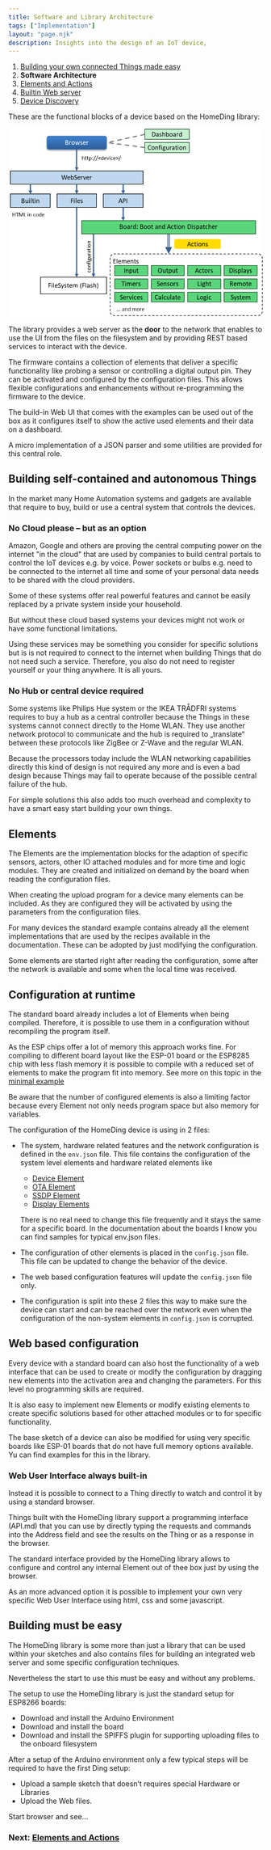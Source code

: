 ```yaml
---
title: Software and Library Architecture
tags: ["Implementation"]
layout: "page.njk"
description: Insights into the design of an IoT device,
---
```


1. [Building your own connected Things made easy](/concepts/paper01.md)
2. **Software Architecture**
3. [Elements and Actions](/concepts/paper03.md)
4. [Builtin Web server](/concepts/paper04.md)
5. [Device Discovery](/concepts/paper05.md)

These are the functional blocks of a device based on the HomeDing library:

![Internal software architecture blocks](/concepts/architectureblocks.png "w600")

The library provides a web server
as the **door** to the network that enables to use the UI from the files on the filesystem and by providing REST based services to interact with the device.

The firmware contains a collection of elements that deliver a specific functionality like probing a sensor or controlling a digital output pin. They can be
activated and configured by the configuration files. This allows flexible configurations and enhancements without re-programming the firmware to the device.

The build-in Web UI that comes with the examples can be used out of the box as it configures itself to show the active used elements and their data on a dashboard.

A micro implementation of a JSON parser and some utilities are provided for this central role.


## Building self-contained and autonomous Things

In the market many Home Automation systems and gadgets are available
that require to buy, build or use a central system that controls the devices.


### No Cloud please – but as an option

Amazon, Google and others are proving the central computing power on the internet "in the cloud" that are used by companies to build central portals to control the IoT devices e.g. by voice.
Power sockets or bulbs e.g. need to be connected to the internet all time and some of your personal data needs to be shared with the cloud providers.

Some of these systems offer real powerful features and cannot be easily replaced by a private system inside your household.

But without these cloud based systems your devices might not work or have some functional limitations.

Using these services may be something you consider for specific solutions but is is not required to connect to the internet when building Things that do not need such a service.
Therefore, you also do not need to register yourself or your thing anywhere. It is all yours.


### No Hub or central device required

Some systems like Philips Hue system or the IKEA TRÅDFRI systems requires to buy a hub as a central controller because the Things in these systems cannot connect directly to the Home WLAN. They use another network protocol to communicate and the hub is required to „translate“ between these protocols like ZigBee or Z-Wave and the regular WLAN.

Because the processors today include the WLAN networking capabilities directly this kind of design is not required any more and is even a bad design because Things may fail to operate because of the possible central failure of the hub.

For simple solutions this also adds too much overhead and complexity to have a smart easy start building your own things.


## Elements

The Elements are the implementation blocks for the adaption of specific sensors, actors, other IO attached modules and for more time and logic modules. They are created and initialized on demand by the board when reading the configuration files.

When creating the upload program for a device many elements can be included. As they are configured they will be activated by using the parameters from the configuration files.

For many devices the standard example contains already all the element implementations that are used by the recipes available in the documentation. These can be adopted by just modifying the configuration.

Some elements are started right after reading the configuration, some after the network is available and some when the local time was received.


## Configuration at runtime

The standard board already includes a lot of Elements when being compiled. Therefore, it is possible to use them in a configuration without recompiling the program itself.

As the ESP chips offer a lot of memory this approach works fine. For compiling to different board layout like the ESP-01 board or the ESP8285 chip with less flash memory it is possible to compile with a reduced set of elements to make the program fit into memory. See more on this topic in the [minimal example](/examples/minimal.md)

Be aware that the number of configured elements is also a limiting factor because every Element not only needs program space but also memory for variables.

The configuration of the HomeDing device is using in 2 files:

* The system, hardware related features and the network configuration is defined in the `env.json` file. This file contains the configuration of the system level elements and hardware related elements like
  * [Device Element](/elements/device.md)
  * [OTA Element](/elements/ota.md)
  * [SSDP Element](/elements/ssdp.md)
  * [Display Elements](/elements/display/index.md)

  There is no real need to change this file frequently and it stays the same for a specific board. In the documentation about the boards I know you can find samples for typical env.json files.

* The configuration of other elements is placed in the `config.json` file. This file can be updated to change the behavior of the device.

* The web based configuration features will update the `config.json` file only.

* The configuration is split into these 2 files this way to make sure the device can start and can be reached over the network even when the configuration of the non-system elements in `config.json` is corrupted.


## Web based configuration

Every device with a standard board can also host the functionality of a web interface that can be used to create or modify the configuration by dragging new elements into the activation area and changing the parameters.
For this level no programming skills are required.  

It is also easy to implement new Elements or modify existing elements to create specific solutions based for other attached modules or to for specific functionality.

The base sketch of a device can also be modified for using very specific boards like ESP-01 boards that do not have full memory options available. Yu can find examples for this in the library.


### Web User Interface always built-in

Instead it is possible to connect to a Thing directly to watch and control it by using a standard browser.

Things built with the HomeDing library support a programming interface (API.md) that you can use by directly typing the requests and commands into the Address field and see the results on the Thing or as a response in the browser.

The standard interface provided by the HomeDing library allows to configure and control any internal Element out of thee box just by using the browser.

As an more advanced option it is possible to implement your own very specific Web User Interface using html, css and some javascript.

## Building must be easy

The HomeDing library is some more than just a library that can be used within your sketches and also contains files for building an integrated web server and some specific configuration techniques.

Nevertheless the start to use this must be easy and without any problems.

The setup to use the HomeDing library is just the standard setup for ESP8266 boards:

* Download and install the Arduino Environment
* Download and install the board
* Download and install the SPIFFS plugin for supporting uploading files to the onboard filesystem

After a setup of the Arduino environment only a few typical steps will be required to have the first Ding setup:

* Upload a sample sketch that doesn’t requires special Hardware or Libraries
* Upload the Web files.

Start browser and see...

### Next: [Elements and Actions](/concepts/paper03.md)
